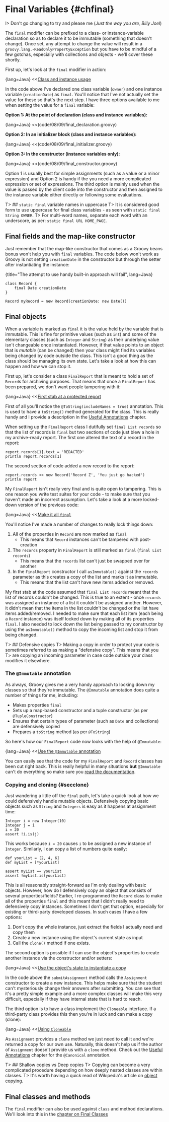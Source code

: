 # Final Variables {#chfinal}

I> Don't go changing to try and please me (_Just the way you are, Billy Joel_)

The `final` modifier can be prefixed to a class- or instance-variable declaration so as to declare it to be immutable (something that doesn't change).
Once set, any attempt to change the value will result in a `groovy.lang.`\-`ReadOnlyPropertyException` but you have to be
mindful of a few gotchas, especially with collections and objects - we'll cover these shortly.

First up, let's look at the `final` modifier in action:

{lang=Java}
<<[Class and instance usage](code/08/09/final.groovy)

In the code above I've declared one class variable (`owner`) and one instance variable (`creationDate`) as `final`.
You'll notice that I've not actually set the value for these so that's the next step. I have three options available to
me when setting the value for a `final` variable:

__Option 1: At the point of declaration (class and instance variables):__

{lang=Java}
<<(code/08/09/final_declaration.groovy)

__Option 2: In an initializer block (class and instance variables):__

{lang=Java}
<<(code/08/09/final_initializer.groovy)

__Option 3: In the constructor (instance variables only):__

{lang=Java}
<<(code/08/09/final_constructor.groovy)

Option 1 is usually best for simple assignments (such as a value or a minor expression) and Option 2 is handy if the
you need a more complicated expression or set of expressions. The third option is mainly used when the value is passed
by the client code into the constructor and then assigned to the instance variable either directly or following some evaluations.

T> ## `static final` variable names in uppercase
T> It is considered good form to use uppercase for final class variables - as seen with `static final String OWNER`.
T> For multi-word names, separate each word with an underscore, as per: `static final URL HOME_PAGE`.

## Final fields and the map-like constructor
Just remember that the map-like constructor that comes as a Groovy beans bonus won't help you with `final` variables.
The code below won't work as Groovy is not setting `creationDate` in the constructor but through the setter after
instantiating the instance:

{title="The attempt to use handy built-in approach will fail", lang=Java}
~~~~
class Record {
    final Date creationDate
}

Record myRecord = new Record(creationDate: new Date())
~~~~

## Final objects
When a variable is marked as `final` it is the value held by the variable that is immutable. This is fine for primitive values
(such as `int`) and some of the elementary classes (such as `Integer` and `String`) as their underlying value isn't changeable once
instantiated.
However, if that value points to an object that is _mutable_ (can be changed) then your class might find its variables
being changed by code outside the class. This isn't a good thing as the class should be managing its own state. Let's
take a look at how this can happen and how we can stop it.

First up, let's consider a class `FinalReport` that is meant to hold a set of `Record`s for archiving purposes. That means
 that once a `FinalReport` has been prepared, we don't want people tampering with it:

{lang=Java}
<<[First stab at a protected report](code/08/09/final_report.groovy)

First of all you'll notice the `@ToString(includeNames = true)` annotation. This is used to have a `toString()` method
generated for the class. This is really handy and I provide a description in the [Useful Annotations](#channotations) chapter.

When setting up the `FinalReport` class I dutifully set `final List records` so that the list of records is `final` but
two sections of code just blew a hole in my archive-ready report. The first one altered the text of a record in the report:

    report.records[1].text = 'REDACTED'
    println report.records[1]

The second section of code added a new record to the report:

    report.records << new Record('Record Z', 'You just go hacked')
    println report

My `FinalReport` isn't really very final and is quite open to tampering. This is one reason you write test suites for your code -
to make sure that you haven't made an incorrect assumption. Let's take a look at a more locked-down version of the previous
code:

{lang=Java}
<<[Make it all `final`](code/08/09/final_report_final.groovy)

You'll notice I've made a number of changes to really lock things down:

1. All of the properties in `Record` are now marked as `final`
    * This means that `Record` instances can't be tampered with post-creation
1. The `records` property in `FinalReport` is still marked as `final` (`final List records`)
    * This means that the `records` list can't just be swapped over for another
1. In the `FinalReport` constructor I call `asImmutable()` against the `records` parameter as this creates a copy of the list and marks it as immutable.
    * This means that the list can't have new items added or removed.

My first stab at the code assumed that `final List records` meant that the list of records couldn't be changed. This is
true to an extent - once `records` was assigned an instance of a list it couldn't be assigned another. However, it didn't mean
that the items in the list couldn't be changed or the list have items added/removed. I needed to make sure that each list item
(each being a `Record` instance) was itself locked down by making all of its properties `final`. I also needed to lock down
the list being passed to my constructor by using the `asImmutable()` method to copy the incoming list and stop it from being changed.

T> ## Defensive copies
T> Making a copy in order to protect your code is sometimes referred to as making a "defensive copy". This means that you
T> are copying an incoming parameter in case code outside your class modifies it elsewhere.

### The `@Immutable` annotation

As always, Groovy gives me a very handy approach to locking down my classes so that they're immutable. The `@Immutable`
annotation does quite a number of things for me, including:

* Makes properties `final`
* Sets up a map-based constructor and a tuple constructor (as per `@TupleConstructor`)
* Ensures that certain types of parameter (such as `Date` and collections) are defensively copied
* Prepares a `toString` method (as per `@ToString`)

So here's how our `FinalReport` code now looks with the help of `@Immutable`:

{lang=Java}
<<[Use the `@Immutable` annotation](code/08/09/final_report_immutable.groovy)

You can easily see that the code for my `FinalReport` and `Record` classes has been cut right back. This is really
helpful in many situations **but** `@Immutable` can't do everything so make sure you [read the documentation](http://docs.groovy-lang.org/latest/html/gapi/groovy/transform/Immutable.html).

### Copying and cloning {#secclone}

Just wandering a little off the `final` path, let's take a quick look at how we could defensively handle mutable objects.
Defensively copying basic objects such as `String` and `Integers` is easy as it happens at assignment time:

    Integer i = new Integer(10)
    Integer j = i
    i = 20
    assert !i.is(j)

This works because `i = 20` causes `i` to be assigned a new instance of `Integer`. Similarly, I can copy a list
of numbers quite easily:

    def yourList = [2, 4, 6]
    def myList = [*yourList]

    assert myList == yourList
    assert !myList.is(yourList)

This is all reasonably straight-forward as I'm only dealing with basic objects. However, how do I defensively copy
an object that consists of several properties/fields? Earlier, I re-programmed the `Record` class to make all of the
properties `final` and this meant that I didn't really need to defensively copy instances.
Sometimes I don't get that option, especially for existing or third-party developed classes. In such cases I have a few
options:

1. Don't copy the whole instance, just extract the fields I actually need and copy them
1. Create a new instance using the object's current state as input
1. Call the `clone()` method if one exists.

The second option is possible if I can use the object's properties to create another instance via the constructor and/or
setters:

{lang=Java}
<<[Use the object's state to instantiate a copy](code/08/09/final_clone_manual.groovy)

In the code above the `submitAssignment` method calls the `Assignment` constructor to create a new instance. This helps
make sure that the student can't mysteriously change their answers after submitting. You can see that it's a pretty simple
example and a more complex classes will make this very difficult, especially if they have internal state that is hard to
reach.

The third option is to have a class implement the `Cloneable` interface. If a third-party class provides this then you're
in luck and can make a copy (clone):

{lang=Java}
<<[Using `Cloneable`](code/08/09/final_clone.groovy)

As `Assignment` provides a `clone` method we just need to call it and we're returned a copy for our own use. Naturally,
this doesn't help us if the author of `Assignment` doesn't provide us with a `clone` method.
Check out the [Useful Annotations](#channotations) chapter for the `@Canonical` annotation.

T> ## Shallow copies vs Deep copies
T> Copying can become a very complicated procedure depending on how deeply nested classes are within classes.
T> It's worth having a quick read of Wikipedia's article on [object copying](https://en.wikipedia.org/wiki/Object_copying).

## Final classes and methods
The `final` modifier can also be used against `class` and method declarations. We'll look into this in the
[chapter on Final Classes](#chinheritancefinal)
